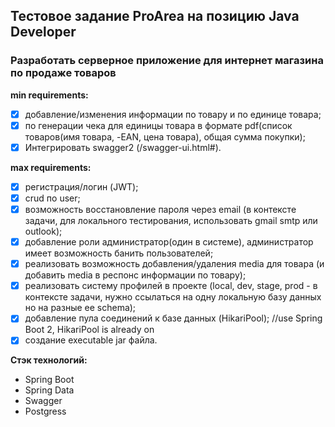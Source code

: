 ## Тестовое задание ProArea на позицию Java Developer
### Разработать серверное приложение для интернет магазина по продаже товаров
**min requirements:**
- [x] добавление/изменения информации по товару и по единице товара;
- [x] по генерации чека для единицы товара в формате pdf(список товаров(имя товара, -EAN, цена товара), общая сумма покупки);
- [x] Интегрировать swagger2 (/swagger-ui.html#).

**max requirements:**
- [x] регистрация/логин (JWT);
- [x] crud по user;
- [x] возможность восстановление пароля через email (в контексте задачи, для локального тестирования, использовать gmail smtp или outlook);
- [x] добавление роли администратор(один в системе), администратор имеет возможность банить пользователей;
- [x] реализовать возможность добавления/удаления media для товара (и добавить media в респонс информации по товару);
- [x] реализовать систему профилей в проекте (local, dev, stage, prod - в контексте задачи, нужно ссылаться на  одну локальную базу данных но на разные ее schema);
- [x] добавление пула соединений к базе данных (HikariPool); //use Spring Boot 2, HikariPool is already on
- [x] создание executable jar файла.

**Стэк технологий:**
- Spring Boot
- Spring Data
- Swagger
- Postgress
